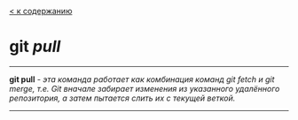 [< к содержанию](./worк_in_git.md)

# git _pull_

---
 **git pull** - *эта команда работает как комбинация команд git fetch и git merge, т.е. Git вначале забирает изменения из указанного удалённого репозитория, а затем пытается слить их с текущей веткой.*

---
